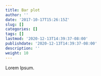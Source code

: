 ```yaml
---
title: Bar plot
author: ''
date: '2017-10-17T15:26:15Z'
slug: []
categories: []
tags: []
lastmod: '2020-12-13T14:39:37-08:00'
publishdate: '2020-12-13T14:39:37-08:00'
description: ''
weight: 10
---
```


Lorem Ipsum.
